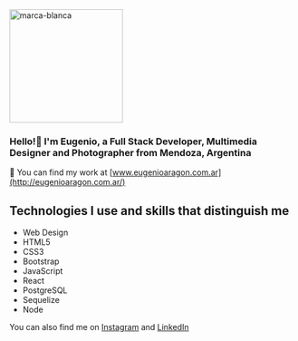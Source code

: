 <img src="https://user-images.githubusercontent.com/97991009/234075029-ff89ee90-67d8-4afa-b128-3a115f0234fd.png" alt="marca-blanca" width="200"/> 

### Hello!👋 I'm Eugenio, a Full Stack Developer, Multimedia Designer and Photographer from Mendoza, Argentina

🔭 You can find my work at [www.eugenioaragon.com.ar](http://eugenioaragon.com.ar/)


## Technologies I use and skills that distinguish me

- Web Design
- HTML5
- CSS3
- Bootstrap
- JavaScript
- React
- PostgreSQL
- Sequelize
- Node


You can also find me on [Instagram](https://www.instagram.com/eugenioaragon.dev/) and [LinkedIn](https://www.linkedin.com/in/eugenioaragon/)



